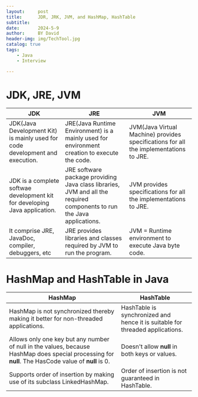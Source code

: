 ```yaml
---
layout:     post
title:      JDR, JRK, JVM, and HashMap, HashTable
subtitle:   
date:       2024-5-9
author:     BY David
header-img: img/TechTool.jpg
catalog: true
tags:
    - Java
    - Interview

---
```


# JDK, JRE, JVM
| JDK | JRE | JVM |
| --- | --- | --- |
| JDK(Java Development Kit) is mainly used for code development and execution.|JRE(Java Runtime Environment) is a mainly used for environment creation to execute the code.|JVM(Java Virtual Machine) provides specifications for all the implementations to JRE. |
JDK is a complete softwae development kit for developing Java application. | JRE software package providing Java class libraries, JVM and all the required components to run the Java applications.|JVM provides specifications for all the implementations to JRE.
 | It comprise JRE, JavaDoc, compiler, debuggers, etc|JRE provides libraries and classes required by JVM to run the program.|JVM = Runtime environment to execute Java byte code.

# HashMap and HashTable in Java
| HashMap | HashTable |
| --- | --- |
| HashMap is not synchronized thereby making it better for non-threaded applications.|HashTable is synchronized and hence it is suitable for threaded applications.|
| Allows only one key but any number of null in the values, because HashMap does special processing for **null**. The HasCode value of **null** is 0.|Doesn't allow **null** in both keys or values. |
Supports order of insertion by making use of its subclass LinkedHashMap.| Order of insertion is not guaranteed in HashTable. |
